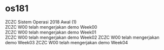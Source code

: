 # os181
ZCZC Sistem Operasi 2018 Awal (1)  
ZCZC W00 telah mengerjakan demo Week00  
ZCZC W00 telah mengerjakan demo Week01  
ZCZC W00 telah mengerjakan demo Week02
ZCZC W00 telah mengerjakan demo Week03
ZCZC W00 telah mengerjakan demo Week04



